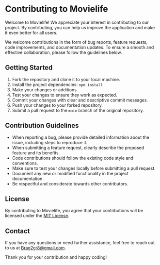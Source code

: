 # Contributing to Movielife

Welcome to Movielife! We appreciate your interest in contributing to our project. By contributing, you can help us improve the application and make it even better for all users.

We welcome contributions in the form of bug reports, feature requests, code improvements, and documentation updates. To ensure a smooth and effective collaboration, please follow the guidelines below.

## Getting Started

1. Fork the repository and clone it to your local machine.
2. Install the project dependencies: `npm install`
3. Make your changes or additions.
4. Test your changes to ensure they work as expected.
5. Commit your changes with clear and descriptive commit messages.
6. Push your changes to your forked repository.
7. Submit a pull request to the `main` branch of the original repository.

## Contribution Guidelines

- When reporting a bug, please provide detailed information about the issue, including steps to reproduce it.
- When submitting a feature request, clearly describe the proposed feature and its benefits.
- Code contributions should follow the existing code style and conventions.
- Make sure to test your changes locally before submitting a pull request.
- Document any new or modified functionality in the project documentation.
- Be respectful and considerate towards other contributors.

## License

By contributing to Movielife, you agree that your contributions will be licensed under the [MIT License](LICENSE).

## Contact

If you have any questions or need further assistance, feel free to reach out to us at [Brag2gr8@gmail.com](mailto:Brag2gr8@gmail.com).

Thank you for your contribution and happy coding!
